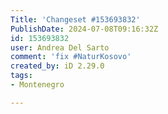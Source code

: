 ```yaml
---
Title: 'Changeset #153693832'
PublishDate: 2024-07-08T09:16:32Z
id: 153693832
user: Andrea Del Sarto
comment: 'fix #NaturKosovo'
created_by: iD 2.29.0
tags:
- Montenegro

---
```


